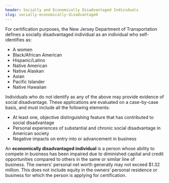 ```yaml
---
header: Socially and Economically Disadvantaged Individuals
slug: socially-economically-disadvantaged
---
```


For certification purposes, the New Jersey Department of Transportation defines a socially disadvantaged individual as an individual who self-identifies as:

- A women
- Black/African American
- Hispanic/Latino
- Native American
- Native Alaskan
- Asian
- Pacific Islander
- Native Hawaiian

Individuals who do not identify as any of the above may provide evidence of social disadvantage. These applications are evaluated on a case-by-case basis, and must include all the following elements:

- At least one, objective distinguishing feature that has contributed to social disadvantage
- Personal experiences of substantial and chronic social disadvantage in American society
- Negative impacts on entry into or advancement in business

An **economically disadvantaged individual** is a person whose ability to compete in business has been impaired due to diminished capital and credit opportunities compared to others in the same or similar line of business. The owners’ personal net worth generally may not exceed $1.32 million. This does not include equity in the owners’ personal residence or business for which the person is applying for certification.
